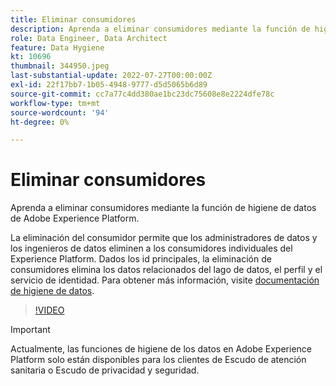 ```yaml
---
title: Eliminar consumidores
description: Aprenda a eliminar consumidores mediante la función de higiene de datos de Adobe Experience Platform.
role: Data Engineer, Data Architect
feature: Data Hygiene
kt: 10696
thumbnail: 344950.jpeg
last-substantial-update: 2022-07-27T00:00:00Z
exl-id: 22f17bb7-1b05-4948-9777-d5d5065b6d89
source-git-commit: cc7a77c4dd380ae1bc23dc75608e8e2224dfe78c
workflow-type: tm+mt
source-wordcount: '94'
ht-degree: 0%

---
```


# Eliminar consumidores

Aprenda a eliminar consumidores mediante la función de higiene de datos de Adobe Experience Platform.

La eliminación del consumidor permite que los administradores de datos y los ingenieros de datos eliminen a los consumidores individuales del Experience Platform. Dados los id principales, la eliminación de consumidores elimina los datos relacionados del lago de datos, el perfil y el servicio de identidad. Para obtener más información, visite [documentación de higiene de datos](https://experienceleague.adobe.com/docs/experience-platform/hygiene/home.html).

>[!VIDEO](https://video.tv.adobe.com/v/344950?quality=12&learn=on)

>[!IMPORTANT]
>
> Actualmente, las funciones de higiene de los datos en Adobe Experience Platform solo están disponibles para los clientes de Escudo de atención sanitaria o Escudo de privacidad y seguridad.
